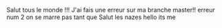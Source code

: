 Salut tous le monde !!!
J'ai fais une erreur sur ma branche master!!
erreur num 2
on se marre
pas tant que 
Salut les nazes
hello its me